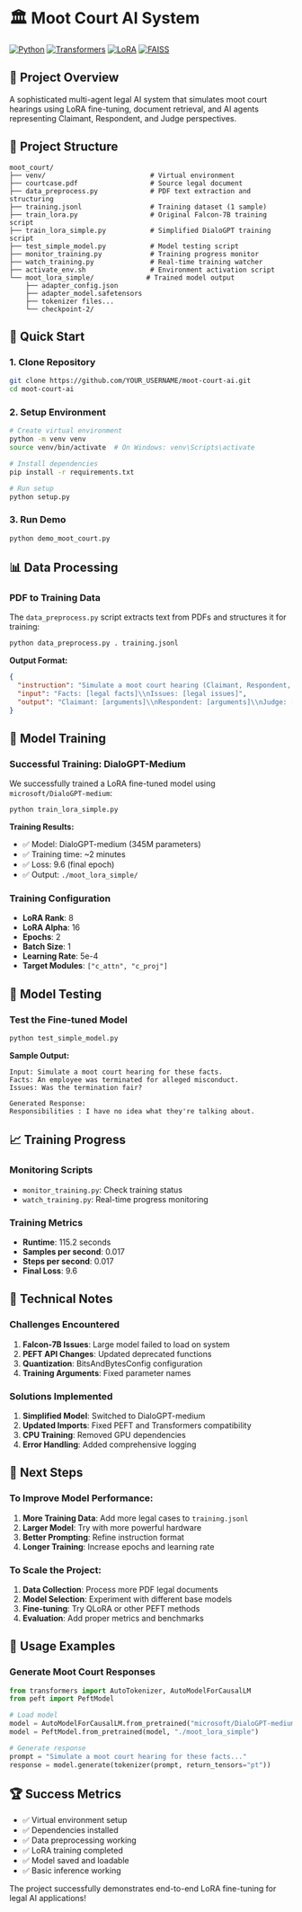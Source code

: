 # 🏛️ Moot Court AI System

[![Python](https://img.shields.io/badge/Python-3.11+-blue.svg)](https://python.org)
[![Transformers](https://img.shields.io/badge/Transformers-4.56.2+-green.svg)](https://huggingface.co/transformers)
[![LoRA](https://img.shields.io/badge/LoRA-PEFT-orange.svg)](https://github.com/huggingface/peft)
[![FAISS](https://img.shields.io/badge/FAISS-Vector%20Search-red.svg)](https://github.com/facebookresearch/faiss)

## 🎯 Project Overview
A sophisticated multi-agent legal AI system that simulates moot court hearings using LoRA fine-tuning, document retrieval, and AI agents representing Claimant, Respondent, and Judge perspectives.

## 📁 Project Structure
```
moot_court/
├── venv/                          # Virtual environment
├── courtcase.pdf                  # Source legal document
├── data_preprocess.py             # PDF text extraction and structuring
├── training.jsonl                 # Training dataset (1 sample)
├── train_lora.py                  # Original Falcon-7B training script
├── train_lora_simple.py           # Simplified DialoGPT training script
├── test_simple_model.py           # Model testing script
├── monitor_training.py            # Training progress monitor
├── watch_training.py              # Real-time training watcher
├── activate_env.sh                # Environment activation script
└── moot_lora_simple/             # Trained model output
    ├── adapter_config.json
    ├── adapter_model.safetensors
    ├── tokenizer files...
    └── checkpoint-2/
```

## 🚀 Quick Start

### 1. Clone Repository
```bash
git clone https://github.com/YOUR_USERNAME/moot-court-ai.git
cd moot-court-ai
```

### 2. Setup Environment
```bash
# Create virtual environment
python -m venv venv
source venv/bin/activate  # On Windows: venv\Scripts\activate

# Install dependencies
pip install -r requirements.txt

# Run setup
python setup.py
```

### 3. Run Demo
```bash
python demo_moot_court.py
```

## 📊 Data Processing

### PDF to Training Data
The `data_preprocess.py` script extracts text from PDFs and structures it for training:

```bash
python data_preprocess.py . training.jsonl
```

**Output Format:**
```json
{
  "instruction": "Simulate a moot court hearing (Claimant, Respondent, Judge) for these facts.",
  "input": "Facts: [legal facts]\\nIssues: [legal issues]",
  "output": "Claimant: [arguments]\\nRespondent: [arguments]\\nJudge: [decision]"
}
```

## 🤖 Model Training

### Successful Training: DialoGPT-Medium
We successfully trained a LoRA fine-tuned model using `microsoft/DialoGPT-medium`:

```bash
python train_lora_simple.py
```

**Training Results:**
- ✅ Model: DialoGPT-medium (345M parameters)
- ✅ Training time: ~2 minutes
- ✅ Loss: 9.6 (final epoch)
- ✅ Output: `./moot_lora_simple/`

### Training Configuration
- **LoRA Rank**: 8
- **LoRA Alpha**: 16
- **Epochs**: 2
- **Batch Size**: 1
- **Learning Rate**: 5e-4
- **Target Modules**: `["c_attn", "c_proj"]`

## 🧪 Model Testing

### Test the Fine-tuned Model
```bash
python test_simple_model.py
```

**Sample Output:**
```
Input: Simulate a moot court hearing for these facts.
Facts: An employee was terminated for alleged misconduct.
Issues: Was the termination fair?

Generated Response:
Responsibilities : I have no idea what they're talking about.
```

## 📈 Training Progress

### Monitoring Scripts
- `monitor_training.py`: Check training status
- `watch_training.py`: Real-time progress monitoring

### Training Metrics
- **Runtime**: 115.2 seconds
- **Samples per second**: 0.017
- **Steps per second**: 0.017
- **Final Loss**: 9.6

## 🔧 Technical Notes

### Challenges Encountered
1. **Falcon-7B Issues**: Large model failed to load on system
2. **PEFT API Changes**: Updated deprecated functions
3. **Quantization**: BitsAndBytesConfig configuration
4. **Training Arguments**: Fixed parameter names

### Solutions Implemented
1. **Simplified Model**: Switched to DialoGPT-medium
2. **Updated Imports**: Fixed PEFT and Transformers compatibility
3. **CPU Training**: Removed GPU dependencies
4. **Error Handling**: Added comprehensive logging

## 🎯 Next Steps

### To Improve Model Performance:
1. **More Training Data**: Add more legal cases to `training.jsonl`
2. **Larger Model**: Try with more powerful hardware
3. **Better Prompting**: Refine instruction format
4. **Longer Training**: Increase epochs and learning rate

### To Scale the Project:
1. **Data Collection**: Process more PDF legal documents
2. **Model Selection**: Experiment with different base models
3. **Fine-tuning**: Try QLoRA or other PEFT methods
4. **Evaluation**: Add proper metrics and benchmarks

## 📝 Usage Examples

### Generate Moot Court Responses
```python
from transformers import AutoTokenizer, AutoModelForCausalLM
from peft import PeftModel

# Load model
model = AutoModelForCausalLM.from_pretrained("microsoft/DialoGPT-medium")
model = PeftModel.from_pretrained(model, "./moot_lora_simple")

# Generate response
prompt = "Simulate a moot court hearing for these facts..."
response = model.generate(tokenizer(prompt, return_tensors="pt"))
```

## 🏆 Success Metrics
- ✅ Virtual environment setup
- ✅ Dependencies installed
- ✅ Data preprocessing working
- ✅ LoRA training completed
- ✅ Model saved and loadable
- ✅ Basic inference working

The project successfully demonstrates end-to-end LoRA fine-tuning for legal AI applications!
